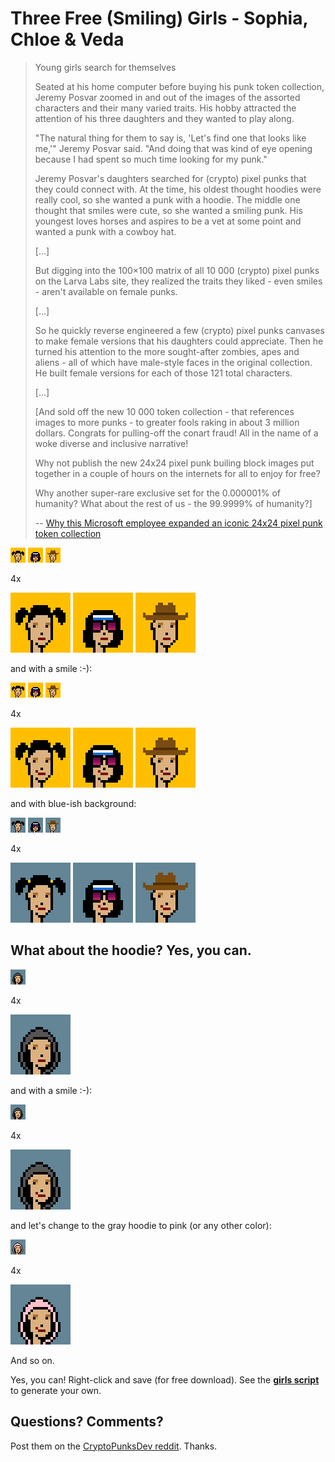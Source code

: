 # Three Free (Smiling) Girls  - Sophia, Chloe & Veda


> Young girls search for themselves
>
>  Seated at his home computer before buying his punk token collection, Jeremy Posvar
zoomed in and out of the images of the assorted characters and their many varied traits. His hobby attracted the attention of his three daughters and they wanted to play along.
>
> "The natural thing for them to say is, 'Let's find one that looks like me,'" Jeremy Posvar said. "And doing that was kind of eye opening because I had spent so much time looking for my punk."
>
>
> Jeremy Posvar's daughters searched for (crypto) pixel punks
> that they could connect with. At the time, his oldest thought
> hoodies were really cool, so she wanted a punk with a hoodie.
> The middle one thought that smiles were cute,
> so she wanted a smiling punk. His youngest loves horses and
> aspires to be a vet at some point and wanted a punk with a cowboy hat.
>
> [...]
>
>  But digging into the 100×100 matrix of all
> 10 000 (crypto) pixel punks on the Larva Labs site,
> they realized the traits they liked - even smiles -
> aren't available on female punks.
>
> [...]
>
> So he quickly reverse engineered a few (crypto) pixel punks
> canvases to make female versions that his daughters could
> appreciate. Then he turned his attention to the more
> sought-after zombies, apes and aliens - all of which have
> male-style faces in the original collection. He built female
> versions for each of those 121 total characters.
>
> [...]
>
> [And sold off the new 10 000 token collection -
> that references images to more punks -
> to greater fools raking in about 3 million dollars.
> Congrats for pulling-off the conart fraud!
> All in the name of a woke diverse and inclusive narrative!
>
>
>  Why not publish the new 24x24 pixel punk builing block images
>  put together in a couple of hours
>  on the internets for all to enjoy for free?
>
>  Why another super-rare exclusive set for the 0.000001% of
> humanity? What about the rest of us - the 99.9999% of humanity?]
>
>
> -- [Why this Microsoft employee expanded an iconic 24x24 pixel punk token collection](https://old.reddit.com/r/CryptoPunksDev/comments/rww8gk/inside_the_million_expansion_punks_token_fraud/)






![](i/sophia.png)
![](i/chloe.png)
![](i/veda.png)

4x <br>

![](i/sophia@4x.png)
![](i/chloe@4x.png)
![](i/veda@4x.png)



and with a smile :-):


![](i/sophia_(2).png)
![](i/chloe_(2).png)
![](i/veda_(2).png)

4x <br>

![](i/sophia_(2)@4x.png)
![](i/chloe_(2)@4x.png)
![](i/veda_(2)@4x.png)


and with blue-ish background:

![](i/sophia_(3).png)
![](i/chloe_(3).png)
![](i/veda_(3).png)

4x <br>

![](i/sophia_(3)@4x.png)
![](i/chloe_(3)@4x.png)
![](i/veda_(3)@4x.png)





## What about the hoodie?  Yes, you can.

![](i/girl.png)

4x <br>

![](i/girl@4x.png)


and with a smile :-):


![](i/girl_(2).png)

4x <br>

![](i/girl_(2)@4x.png)


and let's change to the gray hoodie to pink
(or any other color):


![](i/girl_(3).png)

4x <br>

![](i/girl_(3)@4x.png)


And so on.


Yes, you can!  Right-click and save (for free download).
See the [**girls script**](girls.rb) to generate your own.



## Questions? Comments?

Post them on the [CryptoPunksDev reddit](https://old.reddit.com/r/CryptoPunksDev). Thanks.

